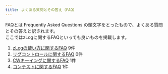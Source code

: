```yaml
---
title: よくある質問とその答え（FAQ）
---
```


FAQとは Frequently Asked Questions の頭文字をとったもので、よくある質問とその答えと訳されます。  
ここではzLogに関するFAQといっても良いものを掲載します。  

1. [zLogの使い方に関するFAQ](faq/zlog) 9件
2. [リグコントロールに関するFAQ](faq/rigcontrol) 0件
3. [CWキーイングに関するFAQ](faq/cwkeying) 1件
4. [コンテストに関するFAQ](faq/contest) 1件

